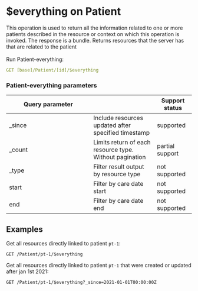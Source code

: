 # $everything on Patient

This operation is used to return all the information related to one or more patients described in the resource or context on which this operation is invoked. The response is a bundle. Returns resources that the server has that are related to the patient\
\
Run Patient-everything:

```yaml
GET [base]/Patient/[id]/$everything
```

### Patient-everything parameters <a href="#patient-everything-parameters" id="patient-everything-parameters"></a>

<table><thead><tr><th width="212.70358306188928">Query parameter</th><th></th><th>Support status</th></tr></thead><tbody><tr><td>_since</td><td>Include resources updated after specified timestamp</td><td>supported</td></tr><tr><td>_count</td><td>Limits return of each resource type. Without pagination</td><td>partial support</td></tr><tr><td>_type</td><td>Filter result output by resource type</td><td>not supported</td></tr><tr><td>start</td><td>Filter by care date start</td><td>not supported</td></tr><tr><td>end</td><td>Filter by care date end</td><td>not supported</td></tr></tbody></table>

## Examples

Get all resources directly linked to patient `pt-1`:

```
GET /Patient/pt-1/$everything
```

Get all resources directly linked to patient `pt-1` that were created or updated after jan 1st 2021:

```
GET /Patient/pt-1/$everything?_since=2021-01-01T00:00:00Z
```
